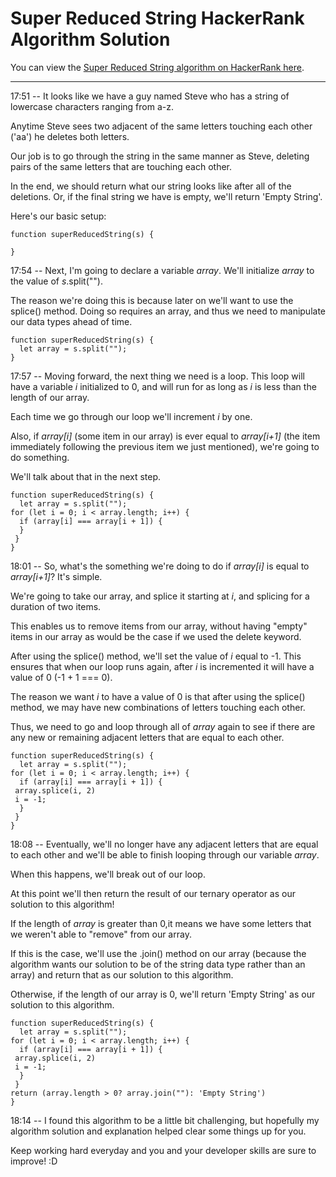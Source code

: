 # Super Reduced String HackerRank Algorithm Solution

You can view the [Super Reduced String algorithm on HackerRank here](https://www.hackerrank.com/challenges/reduced-string/problem).
___


17:51 -- It looks like we have a guy named Steve who has a string of lowercase characters ranging from a-z.

Anytime Steve sees two adjacent of the same letters touching each other ('aa') he deletes both letters.

Our job is to go through the string in the same manner as Steve, deleting pairs of the same letters that are touching each other.

In the end, we should return what our string looks like after all of the deletions. Or, if the final string we have is empty, we'll return 'Empty String'.

Here's our basic setup:
```
function superReducedString(s) {

}
```
17:54 -- Next, I'm going to declare a variable *array*. We'll initialize *array* to the value of *s*.split("").

The reason we're doing this is because later on we'll want to use the splice() method. Doing so requires an array, and thus we need to manipulate our data types ahead of time.
```
function superReducedString(s) {
  let array = s.split("");
}
```
17:57 -- Moving forward, the next thing we need is a loop. This loop will have a variable *i* initialized to 0, and will run for as long as *i* is less than the length of our array.

Each time we go through our loop we'll increment *i* by one.

Also, if *array[i]* (some item in our array) is ever equal to *array[i+1]* (the item immediately following the previous item we just mentioned), we're going to do something.

We'll talk about that in the next step.
```
function superReducedString(s) {
  let array = s.split("");
for (let i = 0; i < array.length; i++) {
  if (array[i] === array[i + 1]) {
  } 
 }
}
```
18:01 -- So, what's the something we're doing to do if *array[i]* is equal to *array[i+1]*? It's simple.

We're going to take our array, and splice it starting at *i*, and splicing for a duration of two items.

This enables us to remove items from our array, without having "empty" items in our array as would be the case if we used the delete keyword.

After using the splice() method, we'll set the value of *i* equal to -1. This ensures that when our loop runs again, after *i* is incremented it will have a value of 0 (-1 + 1 === 0).

The reason we want *i* to have a value of 0 is that after using the splice() method, we may have new combinations of letters touching each other.

Thus, we need to go and loop through all of *array* again to see if there are any new or remaining adjacent letters that are equal to each other.
```
function superReducedString(s) {
  let array = s.split("");
for (let i = 0; i < array.length; i++) {
  if (array[i] === array[i + 1]) {
 array.splice(i, 2)
 i = -1;
  } 
 }
}
```
18:08 -- Eventually, we'll no longer have any adjacent letters that are equal to each other and we'll be able to finish looping through our variable *array*.

When this happens, we'll break out of our loop.

At this point we'll then return the result of our ternary operator as our solution to this algorithm!

If the length of *array* is greater than 0,it means we have some letters that we weren't able to "remove" from our array.

If this is the case, we'll use the .join() method on our array (because the algorithm wants our solution to be of the string data type rather than an array) and return that as our solution to this algorithm.

Otherwise, if the length of our array is 0, we'll return 'Empty String' as our solution to this algorithm.
```
function superReducedString(s) {
  let array = s.split("");
for (let i = 0; i < array.length; i++) {
  if (array[i] === array[i + 1]) {
 array.splice(i, 2)
 i = -1;
  } 
 }
return (array.length > 0? array.join(""): 'Empty String')
}
```
18:14 -- I found this algorithm to be a little bit challenging, but hopefully my algorithm solution and explanation helped clear some things up for you.

Keep working hard everyday and you and your developer skills are sure to improve! :D